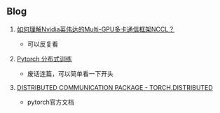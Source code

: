 


## Blog

1. [如何理解Nvidia英伟达的Multi-GPU多卡通信框架NCCL？](https://www.zhihu.com/question/63219175)
   * 可以反复看

2. [Pytorch 分布式训练](https://zhuanlan.zhihu.com/p/76638962)
   * 废话连篇，可以简单看一下开头

3. [DISTRIBUTED COMMUNICATION PACKAGE - TORCH.DISTRIBUTED](https://pytorch.org/docs/stable/distributed.html)
   * pytorch官方文档

